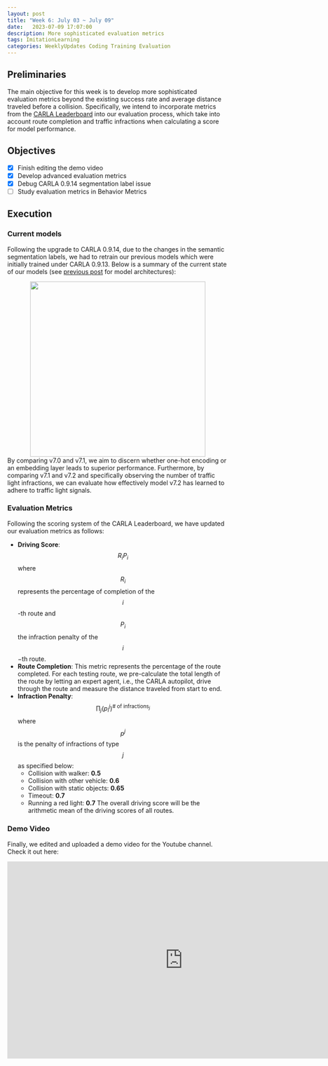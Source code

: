 ```yaml
---
layout: post
title: "Week 6: July 03 ~ July 09"
date:   2023-07-09 17:07:00
description: More sophisticated evaluation metrics
tags: ImitationLearning
categories: WeeklyUpdates Coding Training Evaluation
---
```


## Preliminaries
The main objective for this week is to develop more sophisticated evaluation metrics beyond the existing success rate and average distance traveled before a collision. Specifically, we intend to incorporate metrics from the [CARLA Leaderboard](https://leaderboard.carla.org/) into our evaluation process, which take into account route completion and traffic infractions when calculating a score for model performance.

## Objectives
- [x] Finish editing the demo video
- [x] Develop advanced evaluation metrics
- [x] Debug CARLA 0.9.14 segmentation label issue
- [ ] Study evaluation metrics in Behavior Metrics

## Execution
### Current models
Following the upgrade to CARLA 0.9.14, due to the changes in the semantic segmentation labels, we had to retrain our previous models which were initially trained under CARLA 0.9.13. Below is a summary of the current state of our models (see [previous post](/gsoc2023-Meiqi_Zhao/blog/2023/week5) for model architectures):
<center><img src="/gsoc2023-Meiqi_Zhao/assets/img/v7_models.png" width="400"></center> 
By comparing v7.0 and v7.1, we aim to discern whether one-hot encoding or an embedding layer leads to superior performance. Furthermore, by comparing v7.1 and v7.2 and specifically observing the number of traffic light infractions, we can evaluate how effectively model v7.2 has learned to adhere to traffic light signals.

### Evaluation Metrics
Following the scoring system of the CARLA Leaderboard, we have updated our evaluation metrics as follows:
* **Driving Score**: $$ R_i P_i$$ where $$ R_i $$ represents the percentage of completion of the $$ i $$-th route and $$ P_i $$ the infraction penalty of the $$ i $$−th route.
* **Route Completion**: This metric represents the percentage of the route completed. For each testing route, we pre-calculate the total length of the route by letting an expert agent, i.e., the CARLA autopilot, drive through the route and measure the distance traveled from start to end.
* **Infraction Penalty**: $$\prod_j (p_i ^j)^{\text{# of infractions}_j}$$ where $$ p^j $$ is the penalty of infractions of type $$ j $$ as specified below:
    * Collision with walker: **0.5**
    * Collision with other vehicle: **0.6**
    * Collision with static objects: **0.65**
    * Timeout: **0.7**
    * Running a red light: **0.7**
The overall driving score will be the arithmetic mean of the driving scores of all routes.


### Demo Video
Finally, we edited and uploaded a demo video for the Youtube channel. Check it out here:
<iframe width="800" height="450" src="https://www.youtube.com/embed/PsmpY6ZeT4I" title="YouTube video player" frameborder="0" allow="accelerometer; autoplay; clipboard-write; encrypted-media; gyroscope; picture-in-picture; web-share" allowfullscreen></iframe>